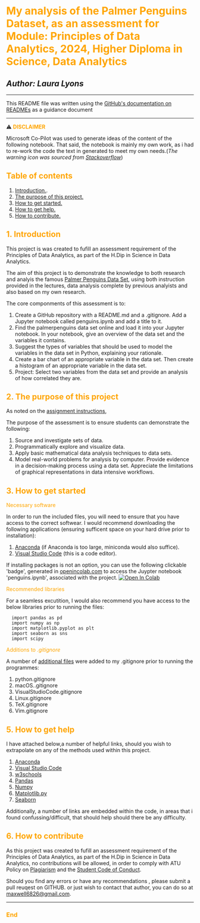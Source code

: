 
# <span style="color:orange ">My analysis of the Palmer Penguins Dataset, as an assessment for Module: Principles of Data Analytics, 2024, Higher Diploma in Science, Data Analytics <span>

## *Author: Laura Lyons*

***

This README file was written using the [GitHub's documentation on READMEs](https://docs.github.com/en/repositories/managing-your-repositorys-settings-and-features/customizing-your-repository/about-readmes) as a guidance document
***

  &#x26a0;&#xfe0f;<span style="color:orange "> **DISCLAIMER** <span>

  Microsoft Co-Pilot was used to generate ideas of the content of the following notebook. That said, the notebook is mainly my own work, as i had to re-work the code the text in generated to meet my own needs.(*The warning icon was sourced from [Stackoverflow](https://stackoverflow.com/questions/50544499/how-to-make-a-styled-markdown-admonition-box-in-a-github-gist)*)

## <span style="color:orange ">**Table of contents** <span>

1. [Introduction.](#introduction).
1. [The purpose of this project.](#the-purpose-of-this-project)
1. [How to get started.](#how-to-get-started)
1. [How to get help.](#5-how-to-get-help)
1. [How to contribute.](#6-how-to-contribute)

## <span style="color:orange ">1. Introduction <span>

This project is was created to fufill an assessment requirement of the Principles of Data Analytics, as part of the H.Dip in Science in Data Analytics.

The aim of this project is to demonstrate the knowledge to both research and analyis the famous [Palmer Penguins Data Set](https://raw.githubusercontent.com/mwaskom/seaborn-data/master/penguins.csv), using both instruction provided in the lectures, data analysis complete by previous analyists and also based on my own research.

The core componments of this assessment is to:

1. Create a GitHub repository with a README.md and a .gitignore. Add a Jupyter notebook called penguins.ipynb and add a title to it.
1. Find the palmerpenguins data set online and load it into your Jupyter notebook. In your notebook, give an overview of the data set and the variables it contains.
1. Suggest the types of variables that should be used to model the variables in the data set in Python, explaining your rationale.
1. Create a bar chart of an appropriate variable in the data set. Then create a histogram of an appropriate variable in the data set.
1. Project: Select two variables from the data set and provide an analysis of how correlated they are.

## <span style="color:orange ">2. The purpose of this project <span>

As noted on the [assignment instructions](https://ianmcloughlin.github.io/2324_principles_of_data_analytics/),

The purpose of the assessment is to ensure students can demonstrate the following:

1. Source and investigate sets of data.
1. Programmatically explore and visualize data.
1. Apply basic mathematical data analysis techniques to data sets.
1. Model real-world problems for analysis by computer.
Provide evidence in a decision-making process using a data set.
Appreciate the limitations of graphical representations in data intensive workflows.

## <span style="color:orange ">3. How to get started <span>

<span style="color:orange "> Necessary software <span>

In order to run the included files, you will need to ensure that you have access to the correct softwear. I would recommend downloading the following applications (ensuring sufficent space on your hard drive prior to installation):

1. [Anaconda](https://www.atu.ie/sites/default/files/2024-02/aqae022-academic-integrity-policy-1.pdf) (if Anaconda is too large, miniconda would also suffice).
2. [Visual Studio Code](https://code.visualstudio.com/Download) (this is a code editor).

If installing packages is not an option, you can use the following clickable 'badge', generated in [openincolab.com](https://openincolab.com/) to access the Juypter notebook 'penguins.ipynb', associated with the project.
<a target="_blank" href="https://colab.research.google.com/github/Laura6826/PofDA-mywork/blob/d15060d2db8740b10fe977c72a09c26edc6bd071/penguins.ipynb">
<img src="https://colab.research.google.com/assets/colab-badge.svg" alt="Open In Colab"/>
</a>

<span style="color:orange "> Recommended libraries <span>

For a seamless excutition, I would also recommend you have access to the below libraries prior to running the files:

```
  import pandas as pd
  import numpy as np
  import matplotlib.pyplot as plt
  import seaborn as sns
  import scipy
```

<span style="color:orange "> Additions to *.gitignore*<span>

A number of [additional files](https://github.com/github/gitignore/tree/main/Global) were added to my .gitignore prior to running the programmes:

  1. python.gitignore
  2. macOS..gitignore
  3. VisualStudioCode.gitignore
  4. Linux.gitignore
  5. TeX.gitignore
  6. Vim.gitignore

## <span style="color:orange "> 5. How to get help <span>

I have attached below,a number of helpful links, should you wish to extrapolate on any of the methods used within this project.

1. [Anaconda](https://www.atu.ie/sites/default/files/2024-02/aqae022-academic-integrity-policy-1.pdf)
1. [Visual Studio Code](https://code.visualstudio.com/Download)
1. [w3schools](https://www.w3schools.com/)
1. [Pandas](https://pandas.pydata.org/)
1. [Numpy](https://numpy.org/)
1. [Matplotlib.py](https://matplotlib.org/)
1. [Seaborn](https://seaborn.pydata.org/)

Additionally, a number of links are embedded within the code, in areas that i found confussing/difficult, that should help should there be any difficulty.

## <span style="color:orange "> 6. How to contribute <span>

As this project was created to fufill an assessment requirement of the Principles of Data Analytics, as part of the H.Dip in Science in Data Analytics, no contributions will be allowed, in order to comply with ATU Policy on [Plagiarism](https://www.atu.ie/sites/default/files/2024-02/aqae022-academic-integrity-policy-1.pdf) and the [Student Code of Conduct](https://www.atu.ie/sites/default/files/2022-08/Student%20Code_Final_August_2022.pdf).

Should you find any errors or have any recommendations , please submit a pull reuqest on GITHUB. or just wish to contact that author, you can do so at <maxwell6826@gmail.com>.

***

### <span style="color:orange"> End
